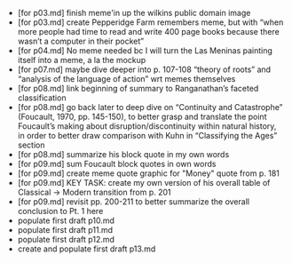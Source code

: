 
* [for p03.md]  finish meme'in up the wilkins public domain image
* [for p03.md] create Pepperidge Farm remembers meme, but with “when more people had time to read and write 400 page books because there wasn’t a computer in their pocket”
* [for p04.md]  No meme needed bc I will turn the Las Meninas painting itself into a meme, a la the mockup
* [for p07.md] maybe dive deeper into p. 107-108 “theory of roots” and “analysis of the language of action” wrt memes themselves
* [for p08.md] link beginning of summary to Ranganathan’s faceted classification
* [for p08.md] go back later to deep dive on “Continuity and Catastrophe” (Foucault, 1970, pp. 145-150), to better grasp and translate the point Foucault’s making about disruption/discontinuity within natural history, in order to better draw comparison with Kuhn in “Classifying the Ages” section
* [for p08.md] summarize his block quote in my own words
* [for p09.md] sum Foucault block quotes in own words
* [for p09.md] create meme quote graphic for "Money" quote from p. 181
* [for p09.md] KEY TASK: create my own version of his overall table of Classical -> Modern transition from p. 201
* [for p09.md] revisit pp. 200-211 to better summarize the overall conclusion to Pt. 1 here
* populate first draft p10.md
* populate first draft p11.md
* populate first draft p12.md
* create and populate first draft p13.md
